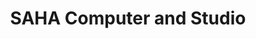 ---
title: "SAHA Computer and Studio"
url: /yashwant-nagar/saha-computer-and-studio/
shop: Kopieren
---